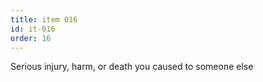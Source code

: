 ```yaml
---
title: item 016
id: it-016
order: 16
---
```

Serious injury, harm, or death you caused to someone else
